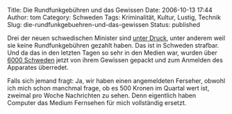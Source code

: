 Title: Die Rundfunkgebühren und das Gewissen
Date: 2006-10-13 17:44
Author: tom
Category: Schweden
Tags: Kriminalität, Kultur, Lustig, Technik
Slug: die-rundfunkgebuehren-und-das-gewissen
Status: published

Drei der neuen schwedischen Minister sind [unter
Druck](http://www.fiket.de/2006/10/11/der-erste-skandal/), unter anderem
weil sie keine Rundfunkgebühren gezahlt haben. Das ist in Schweden
strafbar. Und da das in den letzten Tagen so sehr in den Medien war,
wurden über [6000
Schweden](http://www.sr.se/cgi-bin/skaraborg/nyheter/artikel.asp?Artikel=970351)
jetzt von ihrem Gewissen gepackt und zum Anmelden des Apparates
überredet.

Falls sich jemand fragt: Ja, wir haben einen angemeldeten Ferseher,
obwohl ich mich schon manchmal frage, ob es 500 Kronen im Quartal wert
ist, zweimal pro Woche Nachrichten zu sehen. Denn eigentlich haben
Computer das Medium Fernsehen für mich vollständig ersetzt.

